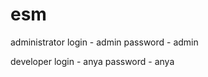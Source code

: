 # esm
administrator
  login - admin
  password - admin
  
developer
  login - anya
  password - anya
